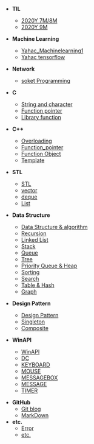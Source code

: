 * **TIL**
  
  * [2020Y 7M/8M](til/2020Y_7M_8M.md)
  * [2020Y 9M](til/2020Y_9M.md)
  
* **Machine Learning**

  * [Yahac_Machinelearning1](MachineLearning/Machinelearning1_yahac.md)
  * [Yahac tensorflow](MachineLearning/tensorflow_yahac.md)

* **Network**

  * [soket Programming](Network/soket_programming.md)

* **C**
  
  * [String and character](C/String_and_character.md)
  * [Function pointer](C/Function_pointer.md)
  * [Library function](C/Library_function.md)
  
* **C++**
  
  * [Overloading](C++/Overloading.md)
  * [Function_pointer](C++/Function_pointer.md)
  * [Function Object](C++/Function_Object.md)
  * [Template](C++/template.md)
  
* **STL**
  
  * [STL](STL/STL.md)
  * [vector](STL/vector.md)
  
  - [deque](STL/deque.md)
  - [List](STL/List.md)
  
* **Data Structure**
  
  * [Data Structure & algorithm](Data_Structure/Data_Structure_algorithm.md)
  * [Recursion](Data_Structure/Recursion.md)
  * [Linked List](Data_Structure/Linked_List.md)
  * [Stack](Data_Structure/Stack.md)
  * [Queue](Data_Structure/Queue.md)
  * [Tree](Data_Structure/Tree.md)
  * [Priority Queue & Heap](Data_Structure/Priority_Queue_and_Heap.md)
  * [Sorting](Data_Structure/Sorting.md)
  * [Search](Data_Structure/Search.md)
  * [Table & Hash](Data_Structure/Table_and_Hash.md)
  * [Graph](Data_Structure/Graph.md)
  
* **Design Pattern**

  * [Design Pattern](Design_Pattern/Design_Pattern.md)
  * [Singleton](Design_Pattern/Singleton.md)
  * [Composite](Design_Pattern/Composite.md)
  
* **WinAPI**

  * [WinAPI](WinAPI/WinAPI.md)
  * [DC](WinAPI/DC.md)
  * [KEYBOARD](WinAPI/KEYBOARD.md)
  * [MOUSE](WinAPI/MOUSE.md)
  * [MESSAGEBOX](WinAPI/MESSAGEBOX.md)
  * [MESSAGE](WinAPI/MESSAGE.md)
  * [TIMER](WinAPI/TIMER.md)

- **GitHub**
  - [Git blog](GitHub/Git_blog.md)
  - [MarkDown](GitHub/MarkDown.md)
- **etc.**
  - [Error](etc/Error.md)
  - [etc.](etc/etc.md)

